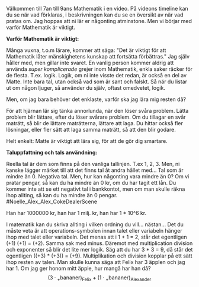 Välkommen till 7an till 9ans Mathematik i en video. På videons timeline kan du se när vad förklaras, i beskrivningen kan du se en översikt av när vad pratas om. Jag hoppas att ni lär er någonting atminstone. Men vi börjar med varför Mathematik är viktigt.

**Varför Mathematik är viktigt:**

Många vuxna, t.o.m lärare, kommer att säga: "Det är viktigt för att Mathematik låter mänskighetens kunskap att fortsätta förbättras." Jag själv håller med, men gillar inte svaret.
En vanlig person kommer aldrig att använda *super komplicerade* grejer inom Mathematik, enkla saker räcker för de flesta. T.ex. logik. Logik, om ni inte visste det redan, är också en del av Matte. Inte bara tal, utan också vad som är sant och falskt. Så när du listar ut om någon ljuger, så använder du själv, oftast omedvetet, logik. 

Men, om jag bara behöver det enklaste, varför ska jag lära mig resten då? 

För att hjärnan lär sig tänka annorlunda, när den löser svåra problem. Lätta problem blir lättare, efter du löser svårare problem. Om du tillagar en svår maträtt, så blir de lättare maträtterna, lättare att laga. Du hittar också fler lösningar, eller fler sätt att laga samma maträtt, så att den blir godare.

Helt enkelt: Matte är viktigt att lära sig, för att de gör dig smartare.

**Taluppfattning och tals användning:**

 Reella tal är dem som finns på den vanliga tallinjen. T.ex 1, 2, 3. Men, ni kanske lägger märket till att det finns tal åt andra hållet med... Tal som är mindre än 0. Negativa tal. Men, hur kan någonting vara mindre än 0? Om vi pratar pengar, så kan du ha mindre än 0 kr, om du har tagit ett lån. Du kommer inte att se ett  negativt tal i bankkontot, men om man skulle räkna ihop allting, så kan du ha mindre än 0 pengar. #Noelle_Alex_Alex_CokeDealerScene

Han har 1000000 kr, han har 1 milj. kr, han har 1 * 10^6 kr.

I matematik kan du skriva allting i vilken ordning du vill... nästan...
Det du måste veta är att operations-symbolen innan talet eller variabeln hänger ihop med talet eller variabeln. Det menas att i 1 + 1 = 2, står det egentligen (+1) (+1) = (+2).
Samma sak med minus. Däremot med multiplication division och exponenter så blir det lite mer logik. Säg att du har 3 * 3 = 9, då står det egentligen ((+3) * (+3)) = (+9).
Multiplikation och division kopplar på ett sätt ihop resten av talen.
Man skulle kunna säga att Felix har 3 äpplen och jag har 1. Om jag ger honom mitt äpple, hur mangå har han då?
$$(3 \cdot {}_+\text{bananer})_{\text{Felix}} + (1 \cdot {}_+\text{bananer})_{\text{Alexander}}$$
